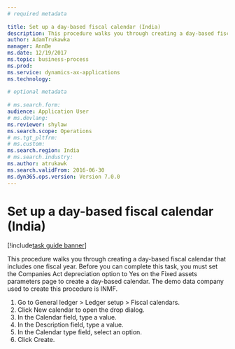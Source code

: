 ```yaml
--- 
# required metadata 
 
title: Set up a day-based fiscal calendar (India)
description: This procedure walks you through creating a day-based fiscal calendar that includes one fiscal year. 
author: AdamTrukawka
manager: AnnBe 
ms.date: 12/19/2017
ms.topic: business-process 
ms.prod:  
ms.service: dynamics-ax-applications 
ms.technology:  
 
# optional metadata 
 
# ms.search.form:   
audience: Application User 
# ms.devlang:  
ms.reviewer: shylaw
ms.search.scope: Operations 
# ms.tgt_pltfrm:  
# ms.custom:  
ms.search.region: India
# ms.search.industry: 
ms.author: atrukawk
ms.search.validFrom: 2016-06-30 
ms.dyn365.ops.version: Version 7.0.0 
---
```

# Set up a day-based fiscal calendar (India)

[!include[task guide banner](../../includes/task-guide-banner.md)]

This procedure walks you through creating a day-based fiscal calendar that includes one fiscal year. Before you can complete this task, you must set the Companies Act depreciation option to Yes on the Fixed assets parameters page to create a day-based calendar. The demo data company used to create this procedure is INMF.

1. Go to General ledger > Ledger setup > Fiscal calendars.
2. Click New calendar to open the drop dialog.
3. In the Calendar field, type a value.
4. In the Description field, type a value.
5. In the Calendar type field, select an option.
6. Click Create.

